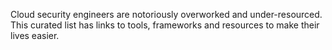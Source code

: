 Cloud security engineers are notoriously overworked and under-resourced. This curated list has links to tools, frameworks and resources to make their lives easier. 
